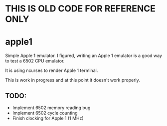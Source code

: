 
# THIS IS OLD CODE FOR REFERENCE ONLY

# apple1

Simple Apple 1 emulator. I figured, writing an Apple 1 emulator is a good way to test a 6502 CPU emulator.

It is using ncurses to render Apple 1 terminal.

This is work in progress and at this point it doesn't work properly.

## TODO:
* Implement 6502 memory reading bug
* Implement 6502 cycle counting
* Finish clocking for Apple 1 (1 MHz)
